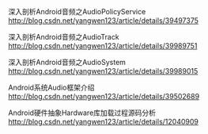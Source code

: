 深入剖析Android音频之AudioPolicyService
http://blog.csdn.net/yangwen123/article/details/39497375

深入剖析Android音频之AudioTrack
http://blog.csdn.net/yangwen123/article/details/39989751

深入剖析Android音频之AudioSystem
http://blog.csdn.net/yangwen123/article/details/39989015

Android系统Audio框架介绍
http://blog.csdn.net/yangwen123/article/details/39502689

Android硬件抽象Hardware库加载过程源码分析
http://blog.csdn.net/yangwen123/article/details/12040909